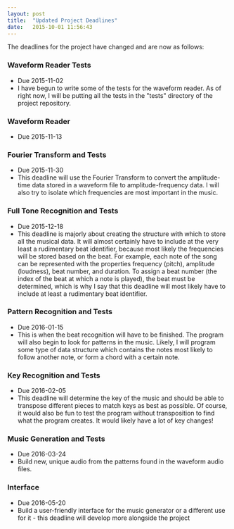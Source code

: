 ```yaml
---
layout: post
title:  "Updated Project Deadlines"
date:   2015-10-01 11:56:43
---
```


The deadlines for the project have changed and are now as follows:

### Waveform Reader Tests

- Due 2015-11-02
- I have begun to write some of the tests for the waveform reader. As of right now, I will be putting all the tests in the "tests" directory of the project repository.

### Waveform Reader

- Due 2015-11-13

### Fourier Transform and Tests

- Due 2015-11-30
- This deadline will use the Fourier Transform to convert the amplitude-time data stored in a waveform file to amplitude-frequency data. I will also try to isolate which frequencies are most important in the music.

### Full Tone Recognition and Tests

- Due 2015-12-18
- This deadline is majorly about creating the structure with which to store all the musical data. It will almost certainly have to include at the very least a rudimentary beat identifier, because most likely the frequencies will be stored based on the beat. For example, each note of the song can be represented with the properties frequency (pitch), amplitude (loudness), beat number, and duration. To assign a beat number (the index of the beat at which a note is played), the beat must be determined, which is why I say that this deadline will most likely have to include at least a rudimentary beat identifier.

### Pattern Recognition and Tests

- Due 2016-01-15
- This is when the beat recognition will have to be finished. The program will also begin to look for patterns in the music. Likely, I will program some type of data structure which contains the notes most likely to follow another note, or form a chord with a certain note.

### Key Recognition and Tests

- Due 2016-02-05
- This deadline will determine the key of the music and should be able to transpose different pieces to match keys as best as possible. Of course, it would also be fun to test the program without transposition to find what the program creates. It would likely have a lot of key changes!

### Music Generation and Tests

- Due 2016-03-24
- Build new, unique audio from the patterns found in the waveform audio files.

### Interface

- Due 2016-05-20
- Build a user-friendly interface for the music generator or a different use for it - this deadline will develop more alongside the project